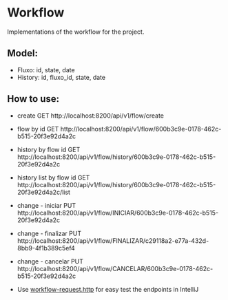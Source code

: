 # Workflow

Implementations of the workflow for the project.

## Model:

* Fluxo: id, state, date
* History: id, fluxo_id, state, date

## How to use:

* create
GET http://localhost:8200/api/v1/flow/create

* flow by id
GET http://localhost:8200/api/v1/flow/600b3c9e-0178-462c-b515-20f3e92d4a2c

* history by flow id
GET http://localhost:8200/api/v1/flow/history/600b3c9e-0178-462c-b515-20f3e92d4a2c

* history list by flow id
GET http://localhost:8200/api/v1/flow/history/600b3c9e-0178-462c-b515-20f3e92d4a2c/list

* change - iniciar
PUT http://localhost:8200/api/v1/flow/INICIAR/600b3c9e-0178-462c-b515-20f3e92d4a2c

* change - finalizar
PUT http://localhost:8200/api/v1/flow/FINALIZAR/c29118a2-e77a-432d-8bb9-4f1b389c5ef4

* change - cancelar
PUT http://localhost:8200/api/v1/flow/CANCELAR/600b3c9e-0178-462c-b515-20f3e92d4a2c

* Use [workflow-request.http](workflow-request.http) for easy test the endpoints in IntelliJ 



